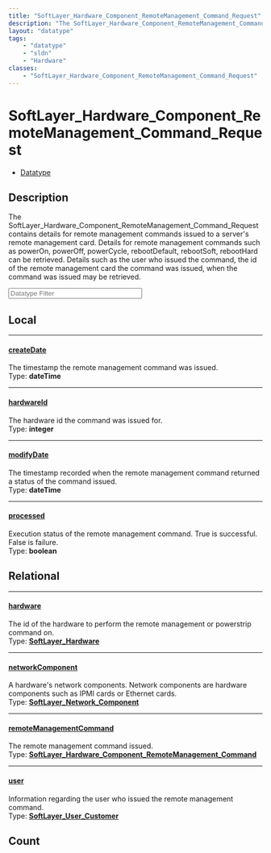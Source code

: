 ```yaml
---
title: "SoftLayer_Hardware_Component_RemoteManagement_Command_Request"
description: "The SoftLayer_Hardware_Component_RemoteManagement_Command_Request contains details for remote management commands issued... "
layout: "datatype"
tags:
    - "datatype"
    - "sldn"
    - "Hardware"
classes:
    - "SoftLayer_Hardware_Component_RemoteManagement_Command_Request"
---
```


# SoftLayer_Hardware_Component_RemoteManagement_Command_Request
<div id='service-datatype'>
    <ul id='sldn-reference-tabs'>
        <li id='datatype'> <a href='/reference/datatypes/SoftLayer_Hardware_Component_RemoteManagement_Command_Request' >Datatype</a></li>
    </ul>
</div>

## Description 


The SoftLayer_Hardware_Component_RemoteManagement_Command_Request contains details for remote management commands issued to a server's remote management card.  Details for remote management commands such as powerOn, powerOff, powerCycle, rebootDefault, rebootSoft, rebootHard can be retrieved.  Details such as the user who issued the command, the id of the remote management card the command was issued, when the command was issued may be retrieved. 





<!-- Filer BEGIN -->
<div class="view-filters">
        <div class="clearfix">
            <div class="search-input-box">
                <input placeholder="Datatype Filter" onkeyup="titleSearch(inputId='prop-input', divId='properties', elementClass='prop-row')" 
                    type="text" id="prop-input" value="" size="30" maxlength="128" class="form-text">
            </div>
        </div>
</div>
<!-- Filer END -->

<div id="properties" class="content">
<div id="localProperties" class="prop-content" >

## Local
<div class="prop-row">

-----
[createDate]: #createdate
#### [createDate]
The timestamp the remote management command was issued.  
<span class="type-label">Type: </span>**dateTime**  



</div>
<div class="prop-row">

-----
[hardwareId]: #hardwareid
#### [hardwareId]
The hardware id the command was issued for.  
<span class="type-label">Type: </span>**integer**  



</div>
<div class="prop-row">

-----
[modifyDate]: #modifydate
#### [modifyDate]
The timestamp recorded when the remote management command returned a status of the command issued.  
<span class="type-label">Type: </span>**dateTime**  



</div>
<div class="prop-row">

-----
[processed]: #processed
#### [processed]
Execution status of the remote management command.  True is successful.  False is failure.  
<span class="type-label">Type: </span>**boolean**  



</div>
</div>
<!-- LOCAL PROPERTY END -->

<div id="relationalProperties"  class="prop-content" >

## Relational
<div class="prop-row">

-----
[hardware]: #hardware
#### [hardware]
The id of the hardware to perform the remote management or powerstrip command on.  
<span class="type-label">Type: </span>**<a href='/reference/datatypes/SoftLayer_Hardware'>SoftLayer_Hardware </a>**  



</div>
<div class="prop-row">

-----
[networkComponent]: #networkcomponent
#### [networkComponent]
A hardware's network components. Network components are hardware components such as IPMI cards or Ethernet cards.  
<span class="type-label">Type: </span>**<a href='/reference/datatypes/SoftLayer_Network_Component'>SoftLayer_Network_Component </a>**  



</div>
<div class="prop-row">

-----
[remoteManagementCommand]: #remotemanagementcommand
#### [remoteManagementCommand]
The remote management command issued.  
<span class="type-label">Type: </span>**<a href='/reference/datatypes/SoftLayer_Hardware_Component_RemoteManagement_Command'>SoftLayer_Hardware_Component_RemoteManagement_Command </a>**  



</div>
<div class="prop-row">

-----
[user]: #user
#### [user]
Information regarding the user who issued the remote management command.  
<span class="type-label">Type: </span>**<a href='/reference/datatypes/SoftLayer_User_Customer'>SoftLayer_User_Customer </a>**  



</div>

## Count
</div>



